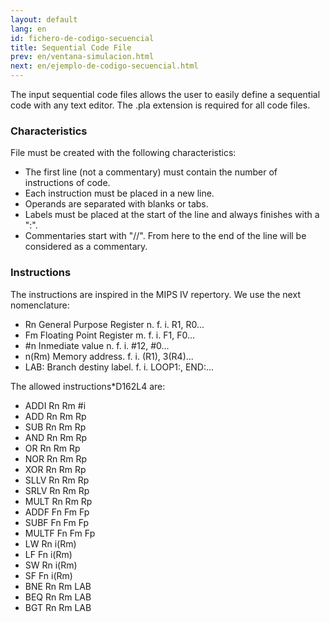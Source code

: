 ```yaml
---
layout: default
lang: en
id: fichero-de-codigo-secuencial
title: Sequential Code File
prev: en/ventana-simulacion.html
next: en/ejemplo-de-codigo-secuencial.html
---
```


The input sequential code files allows the user to easily define a sequential code with any text editor. The .pla extension is required for all code files.


### Characteristics

File must be created with the following characteristics:
* The first line (not a commentary) must contain the number of instructions of code.
* Each instruction must be placed in a new line.
* Operands are separated with blanks or tabs.
* Labels must be placed at the start of the line and always finishes with a ":".
* Commentaries start with "//". From here to the end of the line will be considered as a commentary.


### Instructions

The instructions are inspired in the MIPS IV repertory. We use the next nomenclature:

* Rn General Purpose Register n. 
		f. i.  R1, R0...
* Fm Floating Point Register m. 
		f. i.  F1, F0...
* #n Inmediate value n. 
		f. i.  #12, #0...
* n(Rm) Memory address. 
		f. i.  (R1), 3(R4)...
* LAB: Branch destiny label. 
		f. i.  LOOP1:, END:...


The allowed instructions*D162L4 are:
* ADDI		Rn Rm #i
* ADD		Rn Rm Rp
* SUB		Rn Rm Rp
* AND		Rn Rm Rp
* OR		Rn Rm Rp
* NOR		Rn Rm Rp
* XOR		Rn Rm Rp
* SLLV		Rn Rm Rp
* SRLV		Rn Rm Rp
* MULT		Rn Rm Rp
* ADDF		Fn Fm Fp
* SUBF		Fn Fm Fp
* MULTF		Fn Fm Fp
* LW		Rn i(Rm)
* LF			Fn i(Rm)
* SW		Rn i(Rm)
* SF			Fn i(Rm)
* BNE		Rn Rm LAB
* BEQ		Rn Rm LAB
* BGT		Rn Rm LAB